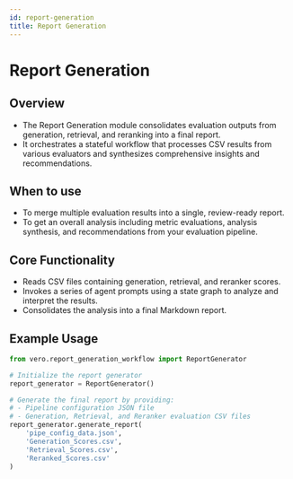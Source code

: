 ```yaml
---
id: report-generation
title: Report Generation
---
```


# Report Generation

## Overview
- The Report Generation module consolidates evaluation outputs from generation, retrieval, and reranking into a final report.
- It orchestrates a stateful workflow that processes CSV results from various evaluators and synthesizes comprehensive insights and recommendations.

## When to use
- To merge multiple evaluation results into a single, review-ready report.
- To get an overall analysis including metric evaluations, analysis synthesis, and recommendations from your evaluation pipeline.

## Core Functionality
- Reads CSV files containing generation, retrieval, and reranker scores.
- Invokes a series of agent prompts using a state graph to analyze and interpret the results.
- Consolidates the analysis into a final Markdown report.

## Example Usage
```py
from vero.report_generation_workflow import ReportGenerator

# Initialize the report generator
report_generator = ReportGenerator()

# Generate the final report by providing:
# - Pipeline configuration JSON file
# - Generation, Retrieval, and Reranker evaluation CSV files
report_generator.generate_report(
    'pipe_config_data.json',
    'Generation_Scores.csv',
    'Retrieval_Scores.csv',
    'Reranked_Scores.csv'
)
```
